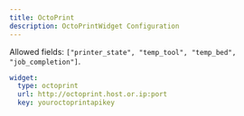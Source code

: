 ```yaml
---
title: OctoPrint
description: OctoPrintWidget Configuration
---
```


Allowed fields: `["printer_state", "temp_tool", "temp_bed", "job_completion"]`.

```yaml
widget:
  type: octoprint
  url: http://octoprint.host.or.ip:port
  key: youroctoprintapikey
```
